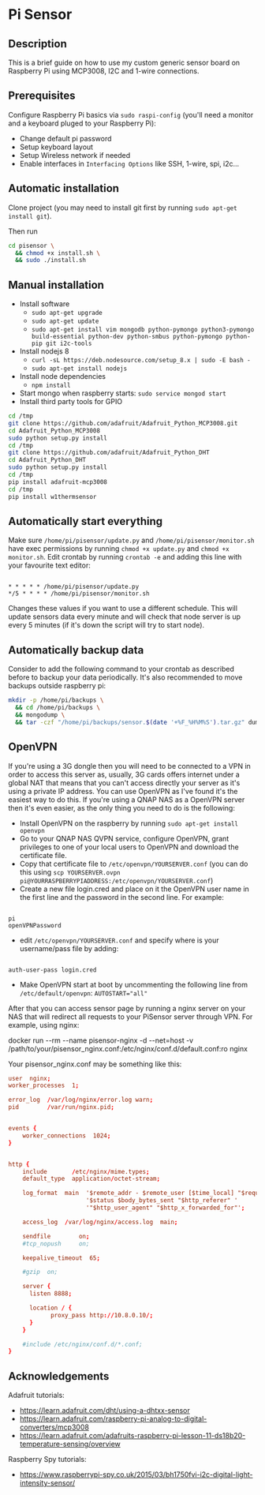 # Pi Sensor

## Description

This is a brief guide on how to use my custom generic sensor board on Raspberry Pi using MCP3008, I2C and 1-wire connections.

## Prerequisites

Configure Raspberry Pi basics via `sudo raspi-config` (you'll need a monitor and a keyboard pluged to your Raspberry Pi):

* Change default pi password
* Setup keyboard layout
* Setup Wireless network if needed
* Enable interfaces in `Interfacing Options` like SSH, 1-wire, spi, i2c...

## Automatic installation

Clone project (you may need to install git first by running `sudo apt-get install git`).

Then run
```bash
cd pisensor \
  && chmod +x install.sh \
  && sudo ./install.sh
```

## Manual installation

* Install software
  * `sudo apt-get upgrade`
  * `sudo apt-get update`
  * `sudo apt-get install vim mongodb python-pymongo python3-pymongo build-essential python-dev python-smbus python-pymongo python-pip git i2c-tools`
* Install nodejs 8
  * `curl -sL https://deb.nodesource.com/setup_8.x | sudo -E bash -`
  * `sudo apt-get install nodejs`
* Install node dependencies
  * `npm install`
* Start mongo when raspberry starts: `sudo service mongod start`
* Install third party tools for GPIO

```bash
cd /tmp
git clone https://github.com/adafruit/Adafruit_Python_MCP3008.git
cd Adafruit_Python_MCP3008
sudo python setup.py install
cd /tmp
git clone https://github.com/adafruit/Adafruit_Python_DHT
cd Adafruit_Python_DHT
sudo python setup.py install
cd /tmp
pip install adafruit-mcp3008
cd /tmp
pip install w1thermsensor
```

## Automatically start everything

Make sure `/home/pi/pisensor/update.py` and `/home/pi/pisensor/monitor.sh` have exec permissions by running `chmod +x update.py` and `chmod +x monitor.sh`.
Edit crontab by running `crontab -e` and adding this line with your favourite text editor:

```crontab

* * * * * /home/pi/pisensor/update.py
*/5 * * * * /home/pi/pisensor/monitor.sh

```

Changes these values if you want to use a different schedule. This will update sensors data every minute and will check that node server is up every 5 minutes (if it's down the script will try to start node).

## Automatically backup data

Consider to add the following command to your crontab as described before to backup your data periodically. It's also recommended to move backups outside raspberry pi:

```bash
mkdir -p /home/pi/backups \
  && cd /home/pi/backups \
  && mongodump \
  && tar -czf "/home/pi/backups/sensor.$(date '+%F_%H%M%S').tar.gz" dump
```

## OpenVPN

If you're using a 3G dongle then you will need to be connected to a VPN in order to access this server as, usually, 3G cards offers internet under a global NAT that means that you can't access directly your server as it's using a private IP address.
You can use OpenVPN as I've found it's the easiest way to do this. If you're using a QNAP NAS as a OpenVPN server then it's even easier, as the only thing you need to do is the following:

* Install OpenVPN on the raspberry by running `sudo apt-get install openvpn`
* Go to your QNAP NAS QVPN service, configure OpenVPN, grant privileges to one of your local users to OpenVPN and download the certificate file.
* Copy that certificate file to `/etc/openvpn/YOURSERVER.conf` (you can do this using `scp YOURSERVER.ovpn pi@YOURRASPBERRYPIADDRESS:/etc/openvpn/YOURSERVER.conf`)
* Create a new file login.cred and place on it the OpenVPN user name in the first line and the password in the second line. For example:

```

pi
openVPNPassword

```

* edit `/etc/openvpn/YOURSERVER.conf` and specify where is your username/pass file by adding:

```

auth-user-pass login.cred

```

* Make OpenVPN start at boot by uncommenting the following line from `/etc/default/openvpn`: `AUTOSTART="all"`

After that you can access sensor page by running a nginx server on your NAS that will redirect all requests to your PiSensor server through VPN. For example, using nginx:

docker run --rm --name pisensor-nginx -d --net=host -v /path/to/your/pisensor_nginx.conf:/etc/nginx/conf.d/default.conf:ro nginx

Your pisensor_nginx.conf may be something like this:

```conf
user  nginx;
worker_processes  1;

error_log  /var/log/nginx/error.log warn;
pid        /var/run/nginx.pid;


events {
    worker_connections  1024;
}


http {
    include       /etc/nginx/mime.types;
    default_type  application/octet-stream;

    log_format  main  '$remote_addr - $remote_user [$time_local] "$request" '
                      '$status $body_bytes_sent "$http_referer" '
                      '"$http_user_agent" "$http_x_forwarded_for"';

    access_log  /var/log/nginx/access.log  main;

    sendfile        on;
    #tcp_nopush     on;

    keepalive_timeout  65;

    #gzip  on;

    server {
      listen 8888;

      location / {
            proxy_pass http://10.8.0.10/;
      }
    }

    #include /etc/nginx/conf.d/*.conf;
}
```

## Acknowledgements

Adafruit tutorials:

* https://learn.adafruit.com/dht/using-a-dhtxx-sensor
* https://learn.adafruit.com/raspberry-pi-analog-to-digital-converters/mcp3008
* https://learn.adafruit.com/adafruits-raspberry-pi-lesson-11-ds18b20-temperature-sensing/overview

Raspberry Spy tutorials:

* https://www.raspberrypi-spy.co.uk/2015/03/bh1750fvi-i2c-digital-light-intensity-sensor/
